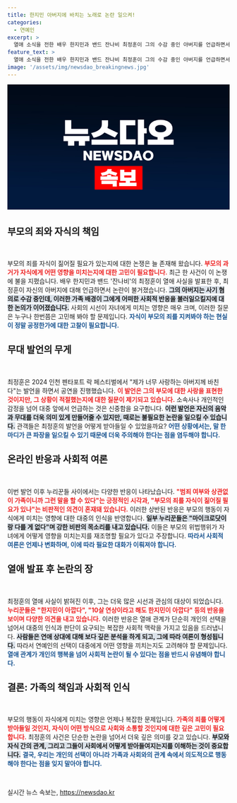 ```yaml
---
title: 한지민 아버지에 바치는 노래로 논란 일으켜!
categories:
  - 연예인
excerpt: >
  열애 소식을 전한 배우 한지민과 밴드 잔나비 최정훈이 그의 수감 중인 아버지를 언급하면서 논란에 휘말렸다. 누리꾼들은 가족애를 이해하는 한편, 무대에서의 발언에 대해 찬반으로 갈리며 뜨거운 반응을 보이고 있다.
feature_text: >
  열애 소식을 전한 배우 한지민과 밴드 잔나비 최정훈이 그의 수감 중인 아버지를 언급하면서 논란에 휘말렸다. 누리꾼들은 가족애를 이해하는 한편, 무대에서의 발언에 대해 찬반으로 갈리며 뜨거운 반응을 보이고 있다.
image: '/assets/img/newsdao_breakingnews.jpg'
---
```


<p><img src="/assets/img/newsdao_breakingnews.jpg" alt="firstkoreanews 속보" /></p>

<h2 data-ke-size="size26">부모의 죄와 자식의 책임</h2>

<p data-ke-size="size16">&nbsp;</p>

<p>부모의 죄를 자식이 짊어질 필요가 있는지에 대한 논쟁은 늘 존재해 왔습니다. <b><span style="color: #ee2323;">부모의 과거가 자식에게 어떤 영향을 미치는지에 대한 고민이 필요합니다.</span></b> 최근 한 사건이 이 논쟁에 불을 지폈습니다. 배우 한지민과 밴드 '잔나비'의 최정훈이 열애 사실을 발표한 후, 최정훈이 자신의 아버지에 대해 언급하면서 논란이 불거졌습니다. <b><span style="background-color: #21538527;">그의 아버지는 사기 혐의로 수감 중인데, 이러한 가족 배경이 그에게 어떠한 사회적 반응을 불러일으킬지에 대한 논의가 이어졌습니다.</span></b> 사회의 시선이 자녀에게 미치는 영향은 매우 크며, 이러한 질문은 누구나 한번쯤은 고민해 봐야 할 문제입니다. <b><span style="color: #1a5490;">자식이 부모의 죄를 지켜봐야 하는 현실이 정말 공정한가에 대한 고찰이 필요합니다.</span></b></p>

<h2 data-ke-size="size26">무대 발언의 무게</h2>

<p data-ke-size="size16">&nbsp;</p>

<p>최정훈은 2024 인천 펜타포트 락 페스티벌에서 "제가 너무 사랑하는 아버지께 바친다"는 발언을 하면서 공연을 진행했습니다. <b><span style="color: #ee2323;">이 발언은 그의 부모에 대한 사랑을 표현한 것이지만, 그 상황이 적절했는지에 대한 질문이 제기되고 있습니다.</span></b> 소속사나 개인적인 감정을 넘어 대중 앞에서 언급하는 것은 신중함을 요구합니다. <b><span style="background-color: #21538527;">이런 발언은 자신의 음악과 무대를 더욱 의미 있게 만들어줄 수 있지만, 때로는 불필요한 논란을 일으킬 수 있습니다.</span></b> 관객들은 최정훈의 발언을 어떻게 받아들일 수 있었을까요? <b><span style="color: #1a5490;">어떤 상황에서는, 말 한 마디가 큰 파장을 일으킬 수 있기 때문에 더욱 주의해야 한다는 점을 염두해야 합니다.</span></b></p>

<h2 data-ke-size="size26">온라인 반응과 사회적 여론</h2>

<p data-ke-size="size16">&nbsp;</p>

<p>이번 발언 이후 누리꾼들 사이에서는 다양한 반응이 나타났습니다. <b><span style="color: #ee2323;">"범죄 여부와 상관없이 가족이니까 그런 말을 할 수 있다"는 긍정적인 시각과, "부모의 죄를 자식이 짊어질 필요가 있나"는 비판적인 의견이 혼재돼 있습니다.</span></b> 이러한 상반된 반응은 부모의 행동이 자식에게 미치는 영향에 대한 대중의 인식을 반영합니다. <b><span style="background-color: #21538527;">일부 누리꾼들은 "마이크로닷이랑 다를 게 없다"며 강한 비판의 목소리를 내고 있습니다.</span></b> 이들은 부모의 위법행위가 자녀에게 어떻게 영향을 미치는지를 재조명할 필요가 있다고 주장합니다. <b><span style="color: #1a5490;">따라서 사회적 여론은 언제나 변화하며, 이에 따라 필요한 대화가 이뤄져야 합니다.</span></b></p>

<h2 data-ke-size="size26">열애 발표 후 논란의 장</h2>

<p data-ke-size="size16">&nbsp;</p>

<p>최정훈의 열애 사실이 밝혀진 이후, 그는 더욱 많은 시선과 관심의 대상이 되었습니다. <b><span style="color: #ee2323;">누리꾼들은 "한지민이 아깝다", "10살 연상이라고 해도 한지민이 아깝다" 등의 반응을 보이며 다양한 의견을 내고 있습니다.</span></b> 이러한 반응은 열애 관계가 단순히 개인의 선택을 넘어서 대중의 인식과 판단이 요구되는 복잡한 사회적 맥락을 가지고 있음을 드러냅니다. <b><span style="background-color: #21538527;">사람들은 연애 상대에 대해 보다 깊은 분석을 하게 되고, 그에 따라 여론이 형성됩니다.</span></b> 따라서 연예인의 선택이 대중에게 어떤 영향을 끼치는지도 고려해야 할 문제입니다. <b><span style="color: #1a5490;">열애 관계가 개인의 행복을 넘어 사회적 논란이 될 수 있다는 점을 반드시 유념해야 합니다.</span></b></p>

<h2 data-ke-size="size26">결론: 가족의 책임과 사회적 인식</h2>

<p data-ke-size="size16">&nbsp;</p>

<p>부모의 행동이 자식에게 미치는 영향은 언제나 복잡한 문제입니다. <b><span style="color: #ee2323;">가족의 죄를 어떻게 받아들일 것인지, 자식이 어떤 방식으로 사회와 소통할 것인지에 대한 깊은 고민이 필요합니다.</span></b> 최정훈의 사건은 단순한 논란을 넘어서 더욱 깊은 의미를 갖고 있습니다. <b><span style="background-color: #21538527;">부모와 자식 간의 관계, 그리고 그들이 사회에서 어떻게 받아들여지는지를 이해하는 것이 중요합니다.</span></b> <b><span style="color: #1a5490;">결국, 우리는 개인의 선택이 아니라 가족과 사회와의 관계 속에서 의도적으로 행동해야 한다는 점을 잊지 말아야 합니다.</span></b></p>

<p data-ke-size="size16">&nbsp;</p>
실시간 뉴스 속보는, <a href="https://newsdao.kr" rel="dofollow">https://newsdao.kr</a>


